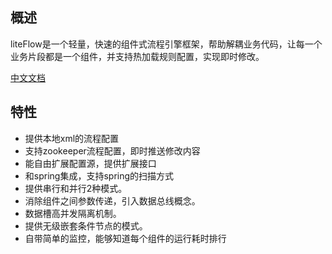## 概述
liteFlow是一个轻量，快速的组件式流程引擎框架，帮助解耦业务代码，让每一个业务片段都是一个组件，并支持热加载规则配置，实现即时修改。

[中文文档](http://yomahub.com/liteflow)

## 特性
* 提供本地xml的流程配置
* 支持zookeeper流程配置，即时推送修改内容
* 能自由扩展配置源，提供扩展接口
* 和spring集成，支持spring的扫描方式
* 提供串行和并行2种模式。
* 消除组件之间参数传递，引入数据总线概念。
* 数据槽高并发隔离机制。
* 提供无级嵌套条件节点的模式。
* 自带简单的监控，能够知道每个组件的运行耗时排行

